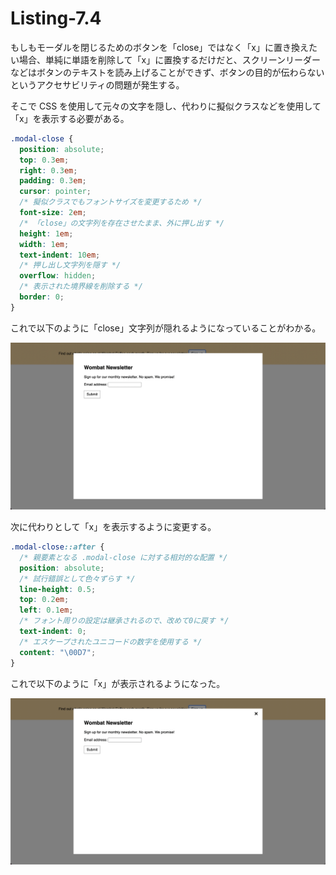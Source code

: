 # Listing-7.4

もしもモーダルを閉じるためのボタンを「close」ではなく「x」に置き換えたい場合、単純に単語を削除して「x」に置換するだけだと、スクリーンリーダーなどはボタンのテキストを読み上げることができず、ボタンの目的が伝わらないというアクセサビリティの問題が発生する。

そこで CSS を使用して元々の文字を隠し、代わりに擬似クラスなどを使用して「x」を表示する必要がある。

```css
.modal-close {
  position: absolute;
  top: 0.3em;
  right: 0.3em;
  padding: 0.3em;
  cursor: pointer;
  /* 擬似クラスでもフォントサイズを変更するため */
  font-size: 2em;
  /* 「close」の文字列を存在させたまま、外に押し出す */
  height: 1em;
  width: 1em;
  text-indent: 10em;
  /* 押し出し文字列を隠す */
  overflow: hidden;
  /* 表示された境界線を削除する */
  border: 0;
}
```

これで以下のように「close」文字列が隠れるようになっていることがわかる。

![](assets/2021-10-26-18-40-02.png)

次に代わりとして「x」を表示するように変更する。

```css
.modal-close::after {
  /* 親要素となる .modal-close に対する相対的な配置 */
  position: absolute;
  /* 試行錯誤として色々ずらす */
  line-height: 0.5;
  top: 0.2em;
  left: 0.1em;
  /* フォント周りの設定は継承されるので、改めて0に戻す */
  text-indent: 0;
  /* エスケープされたユニコードの数字を使用する */
  content: "\00D7";
}
```

これで以下のように「x」が表示されるようになった。

![](assets/2021-10-26-18-45-31.png)
